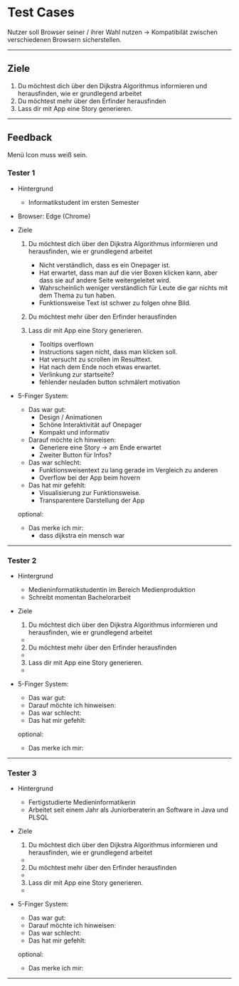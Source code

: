 # Test Cases

Nutzer soll Browser seiner / ihrer Wahl nutzen &rarr; Kompatibilät zwischen verschiedenen Browsern sicherstellen.

---

## Ziele

1. Du möchtest dich über den Dijkstra Algorithmus informieren und herausfinden, wie er grundlegend arbeitet
2. Du möchtest mehr über den Erfinder herausfinden
3. Lass dir mit App eine Story generieren.

---

## Feedback
Menü Icon muss weiß sein.

### Tester 1
- Hintergrund 
    - Informatikstudent im ersten Semester

- Browser: Edge (Chrome)

- Ziele
    1. Du möchtest dich über den Dijkstra Algorithmus informieren und herausfinden, wie er grundlegend arbeitet
        - Nicht verständlich, dass es ein Onepager ist. 
        - Hat erwartet, dass man auf die vier Boxen klicken kann, aber dass sie auf andere Seite weitergeleitet wird.
        - Wahrscheinlich weniger verständlich für Leute die gar nichts mit dem Thema zu tun haben.
        - Funktionsweise Text ist schwer zu folgen ohne Bild.
    2. Du möchtest mehr über den Erfinder herausfinden
        
    3. Lass dir mit App eine Story generieren.
        - Tooltips overflown
        - Instructions sagen nicht, dass man klicken soll.
        - Hat versucht zu scrollen im Resulttext.
        - Hat nach dem Ende noch etwas erwartet.
        - Verlinkung zur startseite?
        - fehlender neuladen button schmälert motivation


- 5-Finger System:
    - Das war gut: 
        - Design / Animationen
        - Schöne Interaktivität auf Onepager
        - Kompakt und informativ
    - Darauf möchte ich hinweisen: 
        - Generiere eine Story -> am Ende erwartet
        - Zweiter Button für Infos?
    - Das war schlecht:
        - Funktionsweisentext zu lang gerade im Vergleich zu anderen
        - Overflow bei der App beim hovern
    - Das hat mir gefehlt:
        - Visualisierung zur Funktionsweise. 
        - Transparentere Darstellung der App

    optional:
    - Das merke ich mir: 
        - dass dijkstra ein mensch war

---

### Tester 2
- Hintergrund 
    - Medieninformatikstudentin im Bereich Medienproduktion
    - Schreibt momentan Bachelorarbeit

- Ziele
    1. Du möchtest dich über den Dijkstra Algorithmus informieren und herausfinden, wie er grundlegend arbeitet
    - 
    2. Du möchtest mehr über den Erfinder herausfinden
    - 
    3. Lass dir mit App eine Story generieren.
    - 


- 5-Finger System:
    - Das war gut:
    - Darauf möchte ich hinweisen:
    - Das war schlecht:
    - Das hat mir gefehlt:

    optional:
    - Das merke ich mir: 

---

### Tester 3
- Hintergrund 
    - Fertigstudierte Medieninformatikerin
    - Arbeitet seit einem Jahr als Juniorberaterin an Software in Java und PLSQL

- Ziele
    1. Du möchtest dich über den Dijkstra Algorithmus informieren und herausfinden, wie er grundlegend arbeitet
    - 
    2. Du möchtest mehr über den Erfinder herausfinden
    - 
    3. Lass dir mit App eine Story generieren.
    - 


- 5-Finger System:
    - Das war gut:
    - Darauf möchte ich hinweisen:
    - Das war schlecht:
    - Das hat mir gefehlt:

    optional:
    - Das merke ich mir: 

---